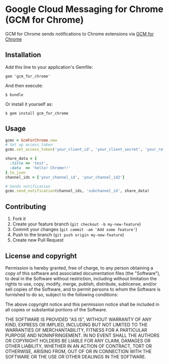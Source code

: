 # Google Cloud Messaging for Chrome (GCM for Chrome)

GCM for Chrome sends notifications to Chrome extensions via [GCM for Chrome](http://developer.chrome.com/apps/cloudMessaging.html)


## Installation

Add this line to your application's Gemfile:

    gem 'gcm_for_chrome'

And then execute:

    $ bundle

Or install it yourself as:

    $ gem install gcm_for_chrome

## Usage

```ruby
gcmc = GcmForChrome.new
# Set up access_token
gcmc.set_access_token('your_client_id', 'your_client_secret', 'your_refresh_token')

share_data = {
  :title => 'test',
  :data  => 'hello! Chrome!!'
}.to_json
channel_ids = ['your_channel_id', 'your_channel_id2']

# Sends notification
gcmc.send_notification(channel_ids, 'subchannel_id', share_data)
```

## Contributing

1. Fork it
2. Create your feature branch (`git checkout -b my-new-feature`)
3. Commit your changes (`git commit -am 'Add some feature'`)
4. Push to the branch (`git push origin my-new-feature`)
5. Create new Pull Request

## License and copyright
Permission is hereby granted, free of charge, to any person obtaining a copy of this software and associated documentation files (the "Software"), to deal in the Software without restriction, including without limitation the rights to use, copy, modify, merge, publish, distribute, sublicense, and/or sell copies of the Software, and to permit persons to whom the Software is furnished to do so, subject to the following conditions:

The above copyright notice and this permission notice shall be included in all copies or substantial portions of the Software.

THE SOFTWARE IS PROVIDED "AS IS", WITHOUT WARRANTY OF ANY KIND, EXPRESS OR IMPLIED, INCLUDING BUT NOT LIMITED TO THE WARRANTIES OF MERCHANTABILITY, FITNESS FOR A PARTICULAR PURPOSE AND NONINFRINGEMENT. IN NO EVENT SHALL THE AUTHORS OR COPYRIGHT HOLDERS BE LIABLE FOR ANY CLAIM, DAMAGES OR OTHER LIABILITY, WHETHER IN AN ACTION OF CONTRACT, TORT OR OTHERWISE, ARISING FROM, OUT OF OR IN CONNECTION WITH THE SOFTWARE OR THE USE OR OTHER DEALINGS IN THE SOFTWARE.
